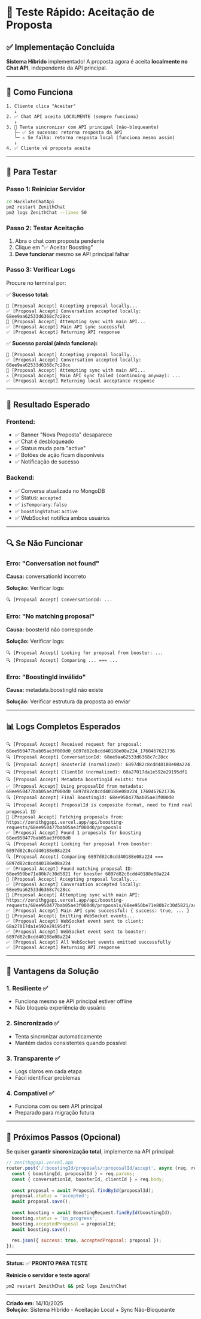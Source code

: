 # 🚀 Teste Rápido: Aceitação de Proposta

## ✅ Implementação Concluída

**Sistema Híbrido** implementado! A proposta agora é aceita **localmente no Chat API**, independente da API principal.

---

## 🔧 Como Funciona

```
1. Cliente clica "Aceitar"
   ↓
2. ✅ Chat API aceita LOCALMENTE (sempre funciona)
   ↓
3. 🔄 Tenta sincronizar com API principal (não-bloqueante)
   ├─ ✅ Se sucesso: retorna resposta da API
   └─ ⚠️ Se falha: retorna resposta local (funciona mesmo assim)
   ↓
4. ✅ Cliente vê proposta aceita
```

---

## 🧪 Para Testar

### **Passo 1: Reiniciar Servidor**

```bash
cd HackloteChatApi
pm2 restart ZenithChat
pm2 logs ZenithChat --lines 50
```

### **Passo 2: Testar Aceitação**

1. Abra o chat com proposta pendente
2. Clique em "✅ Aceitar Boosting"
3. **Deve funcionar** mesmo se API principal falhar

### **Passo 3: Verificar Logs**

Procure no terminal por:

✅ **Sucesso total:**
```
📝 [Proposal Accept] Accepting proposal locally...
✅ [Proposal Accept] Conversation accepted locally: 68ee9aa62533d6368c7c28cc
🔗 [Proposal Accept] Attempting sync with main API...
✅ [Proposal Accept] Main API sync successful
✅ [Proposal Accept] Returning API response
```

✅ **Sucesso parcial (ainda funciona):**
```
📝 [Proposal Accept] Accepting proposal locally...
✅ [Proposal Accept] Conversation accepted locally: 68ee9aa62533d6368c7c28cc
🔗 [Proposal Accept] Attempting sync with main API...
⚠️ [Proposal Accept] Main API sync failed (continuing anyway): ...
✅ [Proposal Accept] Returning local acceptance response
```

---

## 🎯 Resultado Esperado

### **Frontend:**
- ✅ Banner "Nova Proposta" desaparece
- ✅ Chat é desbloqueado
- ✅ Status muda para "active"
- ✅ Botões de ação ficam disponíveis
- ✅ Notificação de sucesso

### **Backend:**
- ✅ Conversa atualizada no MongoDB
- ✅ Status: `accepted`
- ✅ `isTemporary`: `false`
- ✅ `boostingStatus`: `active`
- ✅ WebSocket notifica ambos usuários

---

## 🔍 Se Não Funcionar

### **Erro: "Conversation not found"**

**Causa:** conversationId incorreto

**Solução:** Verificar logs:
```
🔍 [Proposal Accept] ConversationId: ...
```

### **Erro: "No matching proposal"**

**Causa:** boosterId não corresponde

**Solução:** Verificar logs:
```
🔍 [Proposal Accept] Looking for proposal from booster: ...
🔍 [Proposal Accept] Comparing ... === ...
```

### **Erro: "BoostingId inválido"**

**Causa:** metadata.boostingId não existe

**Solução:** Verificar estrutura da proposta ao enviar

---

## 📊 Logs Completos Esperados

```
🔍 [Proposal Accept] Received request for proposal: 68ee950477bab05ae3f000d0_6897d82c8cdd40188e08a224_1760467621736
🔍 [Proposal Accept] ConversationId: 68ee9aa62533d6368c7c28cc
🔍 [Proposal Accept] BoosterId (normalized): 6897d82c8cdd40188e08a224
🔍 [Proposal Accept] ClientId (normalized): 68a27017da1e592e29195df1
🔍 [Proposal Accept] Metadata boostingId exists: true
✅ [Proposal Accept] Using proposalId from metadata: 68ee950477bab05ae3f000d0_6897d82c8cdd40188e08a224_1760467621736
🔍 [Proposal Accept] Final BoostingId: 68ee950477bab05ae3f000d0
🔍 [Proposal Accept] ProposalId is composite format, need to find real proposal ID
🔗 [Proposal Accept] Fetching proposals from: https://zenithggapi.vercel.app/api/boosting-requests/68ee950477bab05ae3f000d0/proposals
✅ [Proposal Accept] Found 1 proposals for boosting 68ee950477bab05ae3f000d0
🔍 [Proposal Accept] Looking for proposal from booster: 6897d82c8cdd40188e08a224
🔍 [Proposal Accept] Comparing 6897d82c8cdd40188e08a224 === 6897d82c8cdd40188e08a224
✅ [Proposal Accept] Found matching proposal ID: 68ee950be71e80b7c30d5821 for booster 6897d82c8cdd40188e08a224
📝 [Proposal Accept] Accepting proposal locally...
✅ [Proposal Accept] Conversation accepted locally: 68ee9aa62533d6368c7c28cc
🔗 [Proposal Accept] Attempting sync with main API: https://zenithggapi.vercel.app/api/boosting-requests/68ee950477bab05ae3f000d0/proposals/68ee950be71e80b7c30d5821/accept
✅ [Proposal Accept] Main API sync successful: { success: true, ... }
📡 [Proposal Accept] Emitting WebSocket events...
✅ [Proposal Accept] WebSocket event sent to client: 68a27017da1e592e29195df1
✅ [Proposal Accept] WebSocket event sent to booster: 6897d82c8cdd40188e08a224
✅ [Proposal Accept] All WebSocket events emitted successfully
✅ [Proposal Accept] Returning API response
```

---

## 🎉 Vantagens da Solução

### **1. Resiliente** ✅
- Funciona mesmo se API principal estiver offline
- Não bloqueia experiência do usuário

### **2. Sincronizado** ✅
- Tenta sincronizar automaticamente
- Mantém dados consistentes quando possível

### **3. Transparente** ✅
- Logs claros em cada etapa
- Fácil identificar problemas

### **4. Compatível** ✅
- Funciona com ou sem API principal
- Preparado para migração futura

---

## 📝 Próximos Passos (Opcional)

Se quiser **garantir sincronização total**, implemente na API principal:

```javascript
// zenithggapi.vercel.app
router.post('/:boostingId/proposals/:proposalId/accept', async (req, res) => {
  const { boostingId, proposalId } = req.params;
  const { conversationId, boosterId, clientId } = req.body;
  
  const proposal = await Proposal.findById(proposalId);
  proposal.status = 'accepted';
  await proposal.save();
  
  const boosting = await BoostingRequest.findById(boostingId);
  boosting.status = 'in_progress';
  boosting.acceptedProposal = proposalId;
  await boosting.save();
  
  res.json({ success: true, acceptedProposal: proposal });
});
```

---

**Status:** ✅ **PRONTO PARA TESTE**

**Reinicie o servidor e teste agora!**

```bash
pm2 restart ZenithChat && pm2 logs ZenithChat
```

---

**Criado em:** 14/10/2025  
**Solução:** Sistema Híbrido - Aceitação Local + Sync Não-Bloqueante
